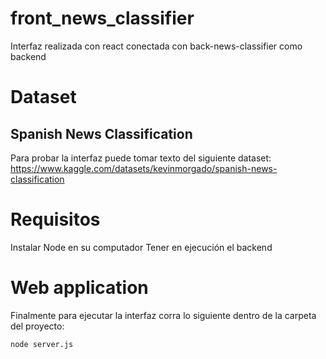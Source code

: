 # front_news_classifier
Interfaz realizada con react conectada con back-news-classifier como backend 
# Dataset
## Spanish News Classification
Para probar la interfaz puede tomar texto del siguiente dataset: https://www.kaggle.com/datasets/kevinmorgado/spanish-news-classification

# Requisitos
Instalar Node en su computador
Tener en ejecución el backend

# Web application
Finalmente para ejecutar la interfaz corra lo siguiente dentro de la carpeta del proyecto:
  ```
  node server.js
  ```
